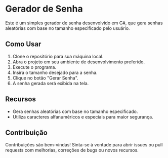 # Gerador de Senha

Este é um simples gerador de senha desenvolvido em C#, que gera senhas aleatórias com base no tamanho especificado pelo usuário.

## Como Usar

1. Clone o repositório para sua máquina local.
2. Abra o projeto em seu ambiente de desenvolvimento preferido.
3. Execute o programa.
4. Insira o tamanho desejado para a senha.
5. Clique no botão "Gerar Senha".
6. A senha gerada será exibida na tela.

## Recursos

- Gera senhas aleatórias com base no tamanho especificado.
- Utiliza caracteres alfanuméricos e especiais para maior segurança.

## Contribuição

Contribuições são bem-vindas! Sinta-se à vontade para abrir issues ou pull requests com melhorias, correções de bugs ou novos recursos.
